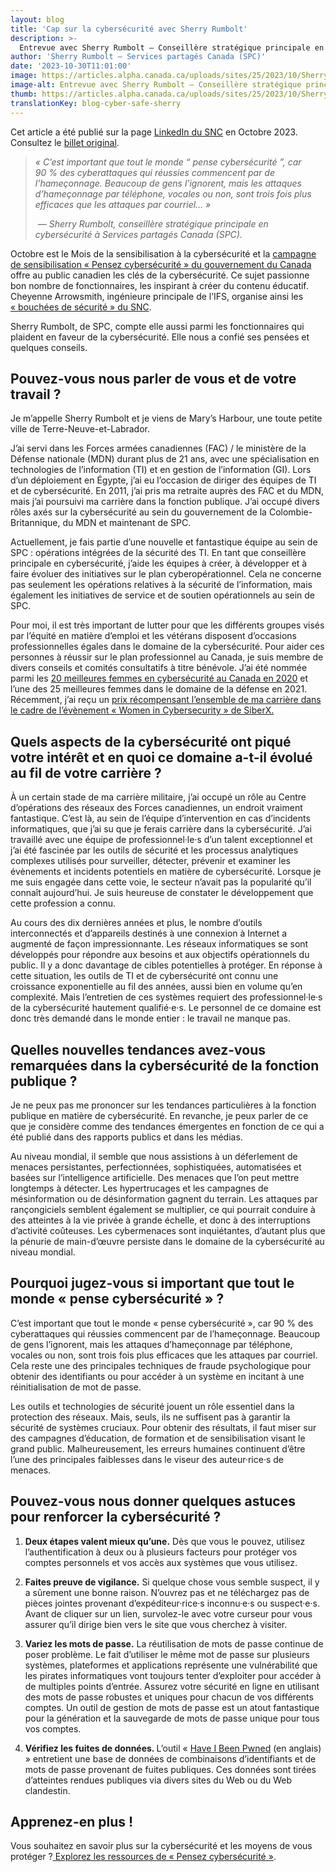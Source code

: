 ```yaml
---
layout: blog
title: 'Cap sur la cybersécurité avec Sherry Rumbolt'
description: >-
  Entrevue avec Sherry Rumbolt – Conseillère stratégique principale en cybersécurité, Services partagés Canada (SPC).
author: 'Sherry Rumbolt – Services partagés Canada (SPC)'
date: '2023-10-30T11:01:00'
image: https://articles.alpha.canada.ca/uploads/sites/25/2023/10/Sherry_Rumbolt_Blog_Post_FR.jpg
image-alt: Entrevue avec Sherry Rumbolt – Conseillère stratégique principale en cybersécurité, Services partagés Canada (SPC).
thumb: https://articles.alpha.canada.ca/uploads/sites/25/2023/10/Sherry_Rumbolt_Blog_Post_FR.jpg
translationKey: blog-cyber-safe-sherry
---
```


<p>Cet article a été publié sur&nbsp;la page&nbsp;<a href="https://www.linkedin.com/company/cds-snc/posts/?feedView=all&amp;viewAsMember=true" target="_blank" rel="noreferrer noopener">LinkedIn du SNC</a>&nbsp;en Octobre 2023. Consultez le&nbsp;<a href="https://www.linkedin.com/pulse/cap-sur-la-cybers%C3%A9curit%C3%A9-avec-sherry-rumbolt-cds-snc-zdwxc" target="_blank" rel="noreferrer noopener">billet original</a>.</p>



<blockquote class="wp-block-quote is-layout-flow wp-block-quote-is-layout-flow">
<p><em>«&nbsp;C’est important que tout le monde “ pense cybersécurité ”, car 90&nbsp;% des cyberattaques qui réussies commencent par de l’hameçonnage. Beaucoup de gens l’ignorent, mais les attaques d’hameçonnage par téléphone, vocales ou non, sont trois&nbsp;fois plus efficaces que les attaques par courriel…&nbsp;»</em></p>
<cite>&nbsp;— Sherry Rumbolt, conseillère stratégique principale en cybersécurité à Services partagés Canada (SPC).</cite></blockquote>



<p>Octobre est le Mois de la sensibilisation à la cybersécurité et la <a href="https://www.pensezcybersecurite.gc.ca/fr" target="_blank" rel="noreferrer noopener">campagne de sensibilisation «&nbsp;Pensez cybersécurité&nbsp;» du gouvernement du Canada</a> offre au public canadien les clés de la cybersécurité. Ce sujet passionne bon nombre de fonctionnaires, les inspirant à créer du contenu éducatif. Cheyenne&nbsp;Arrowsmith, ingénieure principale de l’IFS, organise ainsi les <a href="https://numerique.canada.ca/2022/08/31/bouch%C3%A9es-de-s%C3%A9curit%C3%A9-au-snc/?utm_source=interview_cyber_sherry&amp;utm_medium=interview_cyber_sherry&amp;utm_campaign=blog_security_snack_time_fr" target="_blank" rel="noreferrer noopener">«&nbsp;bouchées de sécurité&nbsp;» du SNC</a>.&nbsp;</p>



<p>Sherry Rumbolt, de SPC, compte elle aussi parmi les fonctionnaires qui plaident en faveur de la cybersécurité. Elle nous a confié ses pensées et quelques conseils.</p>



<h2 class="wp-block-heading" id="h-pouvez-vous-nous-parler-de-vous-et-de-votre-travail"><strong>Pouvez-vous nous parler de vous et de votre travail ?</strong></h2>



<p>Je m’appelle Sherry&nbsp;Rumbolt et je viens de Mary’s Harbour, une toute petite ville de Terre-Neuve-et-Labrador.&nbsp;</p>



<p>J’ai servi dans les Forces armées canadiennes (FAC) / le ministère de la Défense nationale (MDN) durant plus de 21&nbsp;ans, avec une spécialisation en technologies de l’information (TI) et en gestion de l’information (GI). Lors d’un déploiement en Égypte, j’ai eu l’occasion de diriger des équipes de TI et de cybersécurité. En 2011, j’ai pris ma retraite auprès des FAC et du MDN, mais j’ai poursuivi ma carrière dans la fonction publique. J’ai occupé divers rôles axés sur la cybersécurité au sein du gouvernement de la Colombie-Britannique, du MDN et maintenant de SPC.&nbsp;</p>



<p>Actuellement, je fais partie d’une nouvelle et fantastique équipe au sein de SPC&nbsp;: opérations intégrées de la sécurité des TI. En tant que conseillère principale en cybersécurité, j’aide les équipes à créer, à développer et à faire évoluer des initiatives sur le plan cyberopérationnel. Cela ne concerne pas seulement les opérations relatives à la sécurité de l’information, mais également les initiatives de service et de soutien opérationnels au sein de SPC.&nbsp;</p>



<p>Pour moi, il est très important de lutter pour que les différents groupes visés par l’équité en matière d’emploi et les vétérans disposent d’occasions professionnelles égales dans le domaine de la cybersécurité. Pour aider ces personnes à réussir sur le plan professionnel au Canada, je suis membre de divers conseils et comités consultatifs à titre bénévole. J’ai été nommée parmi les <a href="https://www.canada.ca/fr/ministere-defense-nationale/feuille-derable/defense/2020/09/celebrer-excellence-canadienne-2-membres-mdn-fac-figurent-palmares-20-meilleures-femmes-cybersecurite.html" target="_blank" rel="noreferrer noopener">20&nbsp;meilleures femmes en cybersécurité au Canada en 2020</a> et l’une des 25&nbsp;meilleures femmes dans le domaine de la défense en 2021. Récemment, j’ai reçu un <a href="https://www.linkedin.com/posts/shared-services-canada_cybersaezcuritaez-femmesenstim-gcnumaezrique-activity-7094693145614983168-Hj9b?utm_source=share&amp;utm_medium=member_desktop" target="_blank" rel="noreferrer noopener">prix récompensant l’ensemble de ma carrière dans le cadre de l’évènement «&nbsp;Women in Cybersecurity&nbsp;» de SiberX.</a></p>



<h2 class="wp-block-heading"><strong>Quels aspects de la cybersécurité ont piqué votre intérêt et en quoi ce domaine a-t-il évolué au fil de votre carrière ?</strong></h2>



<p>À un certain stade de ma carrière militaire, j’ai occupé un rôle au Centre d’opérations des réseaux des Forces canadiennes, un endroit vraiment fantastique. C’est là, au sein de l’équipe d’intervention en cas d’incidents informatiques, que j’ai su que je ferais carrière dans la cybersécurité. J’ai travaillé avec une équipe de professionnel·le·s d’un talent exceptionnel et j’ai été fascinée par les outils de sécurité et les processus analytiques complexes utilisés pour surveiller, détecter, prévenir et examiner les évènements et incidents potentiels en matière de cybersécurité. Lorsque je me suis engagée dans cette voie, le secteur n’avait pas la popularité qu’il connaît aujourd’hui. Je suis heureuse de constater le développement que cette profession a connu.&nbsp;</p>



<p>Au cours des dix dernières années et plus, le nombre d’outils interconnectés et d’appareils destinés à une connexion à Internet a augmenté de façon impressionnante. Les réseaux informatiques se sont développés pour répondre aux besoins et aux objectifs opérationnels du public. Il y a donc davantage de cibles potentielles à protéger. En réponse à cette situation, les outils de TI et de cybersécurité ont connu une croissance exponentielle au fil des années, aussi bien en volume qu’en complexité. Mais l’entretien de ces systèmes requiert des professionnel·le·s de la cybersécurité hautement qualifié·e·s. Le personnel de ce domaine est donc très demandé dans le monde entier&nbsp;: le travail ne manque pas.&nbsp;</p>



<h2 class="wp-block-heading"><strong>Quelles nouvelles tendances avez-vous remarquées dans la cybersécurité de la fonction publique ?</strong></h2>



<p>Je ne peux pas me prononcer sur les tendances particulières à la fonction publique en matière de cybersécurité. En revanche, je peux parler de ce que je considère comme des tendances émergentes en fonction de ce qui a été publié dans des rapports publics et dans les médias.&nbsp;</p>



<p>Au niveau mondial, il semble que nous assistions à un déferlement de menaces persistantes, perfectionnées, sophistiquées, automatisées et basées sur l’intelligence artificielle. Des menaces que l’on peut mettre longtemps à détecter. Les hypertrucages et les campagnes de mésinformation ou de désinformation gagnent du terrain. Les attaques par rançongiciels semblent également se multiplier, ce qui pourrait conduire à des atteintes à la vie privée à grande échelle, et donc à des interruptions d’activité coûteuses. Les cybermenaces sont inquiétantes, d’autant plus que la pénurie de main-d’œuvre persiste dans le domaine de la cybersécurité au niveau mondial.</p>



<h2 class="wp-block-heading"><strong>Pourquoi jugez-vous si important que tout le monde «&nbsp;pense cybersécurité&nbsp;» ?</strong></h2>



<p>C’est important que tout le monde «&nbsp;pense cybersécurité&nbsp;», car 90&nbsp;% des cyberattaques qui réussies commencent par de l’hameçonnage. Beaucoup de gens l’ignorent, mais les attaques d’hameçonnage par téléphone, vocales ou non, sont trois&nbsp;fois plus efficaces que les attaques par courriel. Cela reste une des principales techniques de fraude psychologique pour obtenir des identifiants ou pour accéder à un système en incitant à une réinitialisation de mot de passe.</p>



<p>Les outils et technologies de sécurité jouent un rôle essentiel dans la protection des réseaux. Mais, seuls, ils ne suffisent pas à garantir la sécurité de systèmes cruciaux. Pour obtenir des résultats, il faut miser sur des campagnes d’éducation, de formation et de sensibilisation visant le grand public. Malheureusement, les erreurs humaines continuent d’être l’une des principales faiblesses dans le viseur des auteur·rice·s de menaces.</p>



<h2 class="wp-block-heading"><strong>Pouvez-vous nous donner quelques astuces pour renforcer la cybersécurité ?</strong></h2>



<ol class="wp-block-list">
<li><strong>Deux étapes valent mieux qu’une.</strong> Dès que vous le pouvez, utilisez l’authentification à deux ou à plusieurs facteurs pour protéger vos comptes personnels et vos accès aux systèmes que vous utilisez.</li>
</ol>



<ol class="wp-block-list" start="2">
<li><strong>Faites preuve de vigilance.</strong> Si quelque chose vous semble suspect, il y a sûrement une bonne raison. N’ouvrez pas et ne téléchargez pas de pièces jointes provenant d’expéditeur·rice·s inconnu·e·s ou suspect·e·s. Avant de cliquer sur un lien, survolez-le avec votre curseur pour vous assurer qu’il dirige bien vers le site que vous cherchez à visiter.</li>
</ol>



<ol class="wp-block-list" start="3">
<li><strong>Variez les mots de passe.</strong> La réutilisation de mots de passe continue de poser problème. Le fait d’utiliser le même mot de passe sur plusieurs systèmes, plateformes et applications représente une vulnérabilité que les pirates informatiques vont toujours tenter d’exploiter pour accéder à de multiples points d’entrée. Assurez votre sécurité en ligne en utilisant des mots de passe robustes et uniques pour chacun de vos différents comptes. Un outil de gestion de mots de passe est un atout fantastique pour la génération et la sauvegarde de mots de passe unique pour tous vos comptes.</li>
</ol>



<ol class="wp-block-list" start="4">
<li><strong>Vérifiez les fuites de données. </strong>L’outil «&nbsp;<a href="https://haveibeenpwned.com/" target="_blank" rel="noreferrer noopener">Have I Been Pwned</a>&nbsp;(en anglais) » entretient une base de données de combinaisons d’identifiants et de mots de passe provenant de fuites publiques. Ces données sont tirées d’atteintes rendues publiques via divers sites du Web ou du Web clandestin.&nbsp;</li>
</ol>



<h2 class="wp-block-heading"><strong>Apprenez-en plus !</strong></h2>



<p>Vous souhaitez en savoir plus sur la cybersécurité et les moyens de vous protéger ?<a href="https://www.pensezcybersecurite.gc.ca/fr/mois-de-la-sensibilisation-la-cybersecurite" target="_blank" rel="noreferrer noopener"> Explorez les ressources de «&nbsp;Pensez cybersécurité&nbsp;»</a>.</p>


